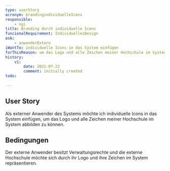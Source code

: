 ```yaml
---
type: userStory
acronym: brandingindividuelleIcons
responsible:
	- ngi
title: Branding durch individuelle Icons
funcionalRequirement: IndividuellesDesign
asA: 
    - anwenderExtern
iWantTo: individuelle Icons in das System einfügen
forThisReason: um das Logo und alle Zeichen meiner Hochschule im System abbilden zu können
history:
	v1:
		date: 2021-07-22
		comment: initially created
todo:
	
---
```


## User Story
Als externer Anwender des Systems möchte ich individuelle Icons in das System einfügen, um das Logo und alle Zeichen meiner Hochschule im System abbilden zu können.

## Bedingungen
Der externe Anwender besitzt Verwaltungsrechte und die externe Hochschule möchte sich durch ihr Logo und ihre Zeichen im System repräsentieren.